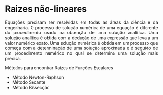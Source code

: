 # Raizes não-lineares

<p align="justify"> Equações precisam ser resolvidas em todas as áreas da ciência e da engenharia.
O processo de solução numérica de uma equação é diferente do procedimento
usado na obtenção de uma solução analítica. 
Uma solução analítica é obtida com a dedução de uma expressão que leva a um valor numérico exato. 
Uma
solução numérica é obtida em um processo que começa com a determinação de
uma solução aproximada e é seguido de um procedimento numérico no qual se
determina uma solução mais precisa.</p>


Métodos para encontrar Raízes de Funções Escalares
- Método Newton-Raphson
- Método Secante
- Método Bissecção
